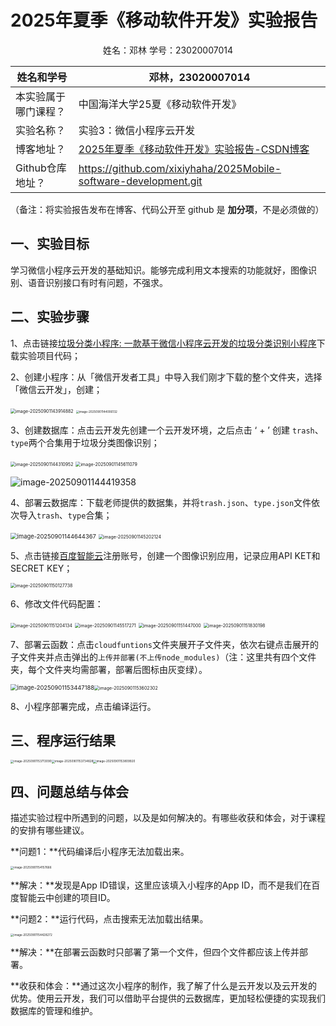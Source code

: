 # 2025年夏季《移动软件开发》实验报告



<center>姓名：邓林  学号：23020007014</center>

| 姓名和学号           | 邓林，23020007014                                            |
| -------------------- | ------------------------------------------------------------ |
| 本实验属于哪门课程？ | 中国海洋大学25夏《移动软件开发》                             |
| 实验名称？           | 实验3：微信小程序云开发                                      |
| 博客地址？           | [2025年夏季《移动软件开发》实验报告-CSDN博客](https://blog.csdn.net/2302_80269321/article/details/151074020?spm=1001.2014.3001.5501) |
| Github仓库地址？     | https://github.com/xixiyhaha/2025Mobile-software-development.git |

（备注：将实验报告发布在博客、代码公开至 github 是 **加分项**，不是必须做的）



## **一、实验目标**

学习微信小程序云开发的基础知识。能够完成利用文本搜索的功能就好，图像识别、语音识别接口有时有问题，不强求。



## 二、实验步骤

1、点击链接[垃圾分类小程序: 一款基于微信小程序云开发的垃圾分类识别小程序](https://gitee.com/xxwan/garbage-sorting-applet#https://gitee.com/link?target=https%3A%2F%2Fconsole.bce.baidu.com%2Fai%2F%3F_%3D%26fromai%3D1%23%2Fai%2Fimagerecognition%2Fapp%2Fcreate)下载实验项目代码；

2、创建小程序：从「微信开发者工具」中导入我们刚才下载的整个文件夹，选择「微信云开发」，创建；

<img src="C:\Users\18501\AppData\Roaming\Typora\typora-user-images\image-20250901143914882.png" alt="image-20250901143914882" style="zoom:50%;" />

<img src="C:\Users\18501\AppData\Roaming\Typora\typora-user-images\image-20250901144006132.png" alt="image-20250901144006132" style="zoom: 33%;" />

3、创建数据库：点击云开发先创建一个云开发环境，之后点击 ‘ + ’ 创建 `trash`、`type`两个合集用于垃圾分类图像识别；

<img src="C:\Users\18501\AppData\Roaming\Typora\typora-user-images\image-20250901144310952.png" alt="image-20250901144310952" style="zoom: 50%;" />

<img src="C:\Users\18501\AppData\Roaming\Typora\typora-user-images\image-20250901145611079.png" alt="image-20250901145611079" style="zoom:50%;" />

![image-20250901144419358](C:\Users\18501\AppData\Roaming\Typora\typora-user-images\image-20250901144419358.png)

4、部署云数据库：下载老师提供的数据集，并将`trash.json`、`type.json`文件依次导入`trash`、`type`合集；

<img src="C:\Users\18501\AppData\Roaming\Typora\typora-user-images\image-20250901144644367.png" alt="image-20250901144644367" style="zoom: 67%;" />

<img src="C:\Users\18501\AppData\Roaming\Typora\typora-user-images\image-20250901145202124.png" alt="image-20250901145202124" style="zoom: 50%;" />

5、点击链接[百度智能云](https://gitee.com/link?target=https%3A%2F%2Fconsole.bce.baidu.com%2Fai%2F%3F_%3D%26fromai%3D1%23%2Fai%2Fimagerecognition%2Fapp%2Fcreate)注册账号，创建一个图像识别应用，记录应用API KET和SECRET KEY；

<img src="C:\Users\18501\AppData\Roaming\Typora\typora-user-images\image-20250901150127738.png" alt="image-20250901150127738" style="zoom:50%;" />

6、修改文件代码配置：

<img src="C:\Users\18501\AppData\Roaming\Typora\typora-user-images\image-20250901151204134.png" alt="image-20250901151204134" style="zoom:50%;" />

<img src="C:\Users\18501\AppData\Roaming\Typora\typora-user-images\image-20250901145517271.png" alt="image-20250901145517271" style="zoom:50%;" />

<img src="C:\Users\18501\AppData\Roaming\Typora\typora-user-images\image-20250901151447000.png" alt="image-20250901151447000" style="zoom:50%;" />

<img src="C:\Users\18501\AppData\Roaming\Typora\typora-user-images\image-20250901151830198.png" alt="image-20250901151830198" style="zoom:50%;" />

7、部署云函数：点击`cloudfuntions`文件夹展开子文件夹，依次右键点击展开的子文件夹并点击弹出的`上传并部署(不上传node_modules)`（注：这里共有四个文件夹，每个文件夹均需部署，部署后图标由灰变绿）。

<img src="C:\Users\18501\AppData\Roaming\Typora\typora-user-images\image-20250901153447188.png" alt="image-20250901153447188" style="zoom: 67%;" /><img src="C:\Users\18501\AppData\Roaming\Typora\typora-user-images\image-20250901153602302.png" alt="image-20250901153602302" style="zoom: 50%;" />

8、小程序部署完成，点击编译运行。

## 三、程序运行结果

<img src="C:\Users\18501\AppData\Roaming\Typora\typora-user-images\image-20250901153713090.png" alt="image-20250901153713090" style="zoom:33%;" /><img src="C:\Users\18501\AppData\Roaming\Typora\typora-user-images\image-20250901153734828.png" alt="image-20250901153734828" style="zoom:33%;" /><img src="C:\Users\18501\AppData\Roaming\Typora\typora-user-images\image-20250901153809920.png" alt="image-20250901153809920" style="zoom:33%;" />



## 四、问题总结与体会

描述实验过程中所遇到的问题，以及是如何解决的。有哪些收获和体会，对于课程的安排有哪些建议。

**问题1：**代码编译后小程序无法加载出来。

<img src="C:\Users\18501\AppData\Roaming\Typora\typora-user-images\image-20250901154157666.png" alt="image-20250901154157666" style="zoom:33%;" />

**解决：**发现是App ID错误，这里应该填入小程序的App ID，而不是我们在百度智能云中创建的项目ID。



**问题2：**运行代码，点击搜索无法加载出结果。

<img src="C:\Users\18501\AppData\Roaming\Typora\typora-user-images\image-20250901154428272.png" alt="image-20250901154428272" style="zoom:33%;" />

**解决：**在部署云函数时只部署了第一个文件，但四个文件都应该上传并部署。

**收获和体会：**通过这次小程序的制作，我了解了什么是云开发以及云开发的优势。使用云开发，我们可以借助平台提供的云数据库，更加轻松便捷的实现我们数据库的管理和维护。
